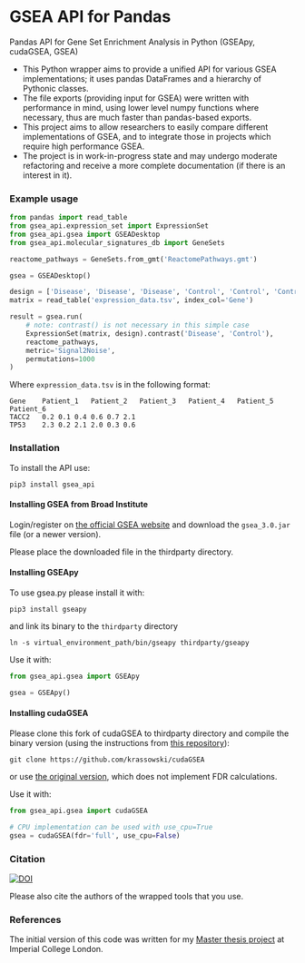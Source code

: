 # GSEA API for Pandas
Pandas API for Gene Set Enrichment Analysis in Python (GSEApy, cudaGSEA, GSEA)

- This Python wrapper aims to provide a unified API for various GSEA implementations; it uses pandas DataFrames and a hierarchy of Pythonic classes.
- The file exports (providing input for GSEA) were written with performance in mind, using lower level numpy functions where necessary, thus are much faster than pandas-based exports.
- This project aims to allow researchers to easily compare different implementations of GSEA, and to integrate those in projects which require high performance GSEA.
- The project is in work-in-progress state and may undergo moderate refactoring and receive a more complete documentation (if there is an interest in it).

### Example usage

```python
from pandas import read_table
from gsea_api.expression_set import ExpressionSet
from gsea_api.gsea import GSEADesktop
from gsea_api.molecular_signatures_db import GeneSets

reactome_pathways = GeneSets.from_gmt('ReactomePathways.gmt')

gsea = GSEADesktop()

design = ['Disease', 'Disease', 'Disease', 'Control', 'Control', 'Control']
matrix = read_table('expression_data.tsv', index_col='Gene')

result = gsea.run(
    # note: contrast() is not necessary in this simple case
    ExpressionSet(matrix, design).contrast('Disease', 'Control'),
    reactome_pathways,
    metric='Signal2Noise',
    permutations=1000
)
```


Where `expression_data.tsv` is in the following format:

```
Gene	Patient_1	Patient_2	Patient_3	Patient_4	Patient_5	Patient_6
TACC2	0.2	0.1	0.4	0.6	0.7	2.1
TP53	2.3	0.2	2.1	2.0	0.3	0.6
```

### Installation

To install the API use:
```
pip3 install gsea_api
```

#### Installing GSEA from Broad Institute

Login/register on [the official GSEA website](http://software.broadinstitute.org/gsea/login.jsp) and download the `gsea_3.0.jar` file (or a newer version).

Please place the downloaded file in the thirdparty directory.


#### Installing GSEApy

To use gsea.py please install it with:

```
pip3 install gseapy
```

and link its binary to the `thirdparty` directory
```
ln -s virtual_environment_path/bin/gseapy thirdparty/gseapy
```


Use it with:

```python
from gsea_api.gsea import GSEApy

gsea = GSEApy()
```

#### Installing cudaGSEA

Please clone this fork of cudaGSEA to thirdparty directory and compile the binary version (using the instructions from [this repository](https://github.com/krassowski/cudaGSEA)):

```
git clone https://github.com/krassowski/cudaGSEA
```

or use [the original version](https://github.com/gravitino/cudaGSEA), which does not implement FDR calculations.

Use it with:

```python
from gsea_api.gsea import cudaGSEA

# CPU implementation can be used with use_cpu=True
gsea = cudaGSEA(fdr='full', use_cpu=False)
```

### Citation

[![DOI](https://zenodo.org/badge/188071398.svg)](https://zenodo.org/badge/latestdoi/188071398)

Please also cite the authors of the wrapped tools that you use.


### References

The initial version of this code was written for my [Master thesis project](https://github.com/krassowski/drug-disease-profile-matching) at Imperial College London.

